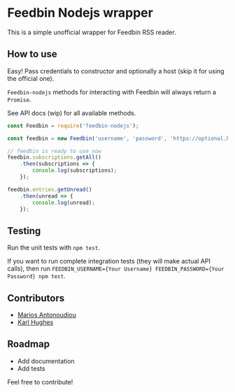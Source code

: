 Feedbin Nodejs wrapper
======================

This is a simple unofficial wrapper for Feedbin RSS reader.

How to use
----------
Easy! Pass credentials to constructor and optionally a host (skip it for using the official one).

`Feedbin-nodejs` methods for interacting with Feedbin will always return a `Promise`.

See API docs (wip) for all available methods.

``` javascript
const Feedbin = require('feedbin-nodejs');

const feedbin = new Feedbin('username', 'password', 'https://optional.host.com/');

// feedbin is ready to use now
feedbin.subscriptions.getAll()
	.then(subscriptions => {
		console.log(subscriptions);
	});

feedbin.entries.getUnread()
	.then(unread => {
		console.log(unread);
	});
```


Testing
-------

Run the unit tests with `npm test`.

If you want to run complete integration tests (they will make actual API calls), then run `FEEDBIN_USERNAME={Your Username} FEEDBIN_PASSWORD={Your Password} npm test`.


Contributors
-------

- [Marios Antonoudiou](https://github.com/mariosant)
- [Karl Hughes](https://github.com/karllhughes)


Roadmap
-------

* Add documentation
* Add tests

Feel free to contribute!
